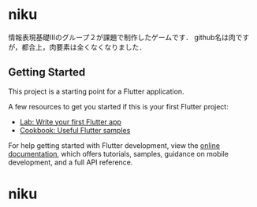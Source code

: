 # niku

情報表現基礎Ⅲのグループ２が課題で制作したゲームです．
github名は肉ですが，都合上，肉要素は全くなくなりました．

## Getting Started

This project is a starting point for a Flutter application.

A few resources to get you started if this is your first Flutter project:

- [Lab: Write your first Flutter app](https://docs.flutter.dev/get-started/codelab)
- [Cookbook: Useful Flutter samples](https://docs.flutter.dev/cookbook)

For help getting started with Flutter development, view the
[online documentation](https://docs.flutter.dev/), which offers tutorials,
samples, guidance on mobile development, and a full API reference.
# niku
